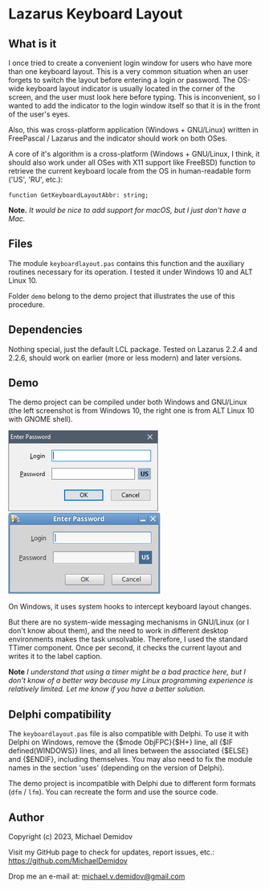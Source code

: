 Lazarus Keyboard Layout
=======================

What is it
----------

I once tried to create a convenient login window for users who have more than one keyboard layout. This is a very common situation when an user forgets to switch the layout before entering a login or password. The OS-wide keyboard layout indicator is usually located in the corner of the screen, and the user must look here before typing. This is inconvenient, so I wanted to add the indicator to the login window itself so that it is in the front of the user's eyes.

Also, this was cross-platform application (Windows + GNU/Linux) written in FreePascal / Lazarus and the indicator should work on both OSes.

A core of it's algorithm is a cross-platform (Windows + GNU/Linux, I think, it should also work under all OSes with X11 support like FreeBSD) function to retrieve the current keyboard locale from the OS in human-readable form ('US', 'RU', etc.):

``` delphi
function GetKeyboardLayoutAbbr: string;
```

**Note.** *It would be nice to add support for macOS, but I just don't have a Mac.*

Files
-----
The module `keyboardlayout.pas` contains this function and the auxiliary routines necessary for its operation. I tested it under Windows 10 and ALT Linux 10.

Folder `demo` belong to the demo project that illustrates the use of this procedure.

Dependencies
------------
Nothing special, just the default LCL package. Tested on Lazarus 2.2.4 and 2.2.6, should work on earlier (more or less modern) and later versions.

Demo
----
The demo project can be compiled under both Windows and GNU/Linux (the left screenshot is from Windows 10, the right one is from ALT Linux 10 with GNOME shell).

![Demo Windows](demo_windows.png) ![Demo AltLinux](demo_altlinux.png)

On Windows, it uses system hooks to intercept keyboard layout changes.

But there are no system-wide messaging mechanisms in GNU/Linux (or I don't know about them), and the need to work in different desktop environments makes the task unsolvable. Therefore, I used the standard TTimer component. Once per second, it checks the current layout and writes it to the label caption.

**Note** *I understand that using a timer might be a bad practice here, but I don't know of a better way because my Linux programming experience is relatively limited. Let me know if you have a better solution.*

Delphi compatibility
--------------------
The `keyboardlayout.pas` file is also compatible with Delphi. To use it with Delphi on Windows, remove the {$mode ObjFPC}{$H+} line, all {$IF defined(WINDOWS)} lines, and all lines between the associated {$ELSE} and {$ENDIF}, including themselves. You may also need to fix the module names in the section 'uses' (depending on the version of Delphi).

The demo project is incompatible with Delphi due to different form formats (`dfm` / `lfm`). You can recreate the form and use the source code.

Author
------
Copyright (c) 2023, Michael Demidov

Visit my GitHub page to check for updates, report issues, etc.: https://github.com/MichaelDemidov

Drop me an e-mail at: michael.v.demidov@gmail.com
